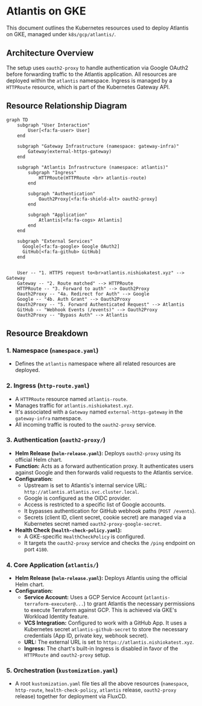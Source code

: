 # Atlantis on GKE

This document outlines the Kubernetes resources used to deploy Atlantis on GKE, managed under `k8s/gcp/atlantis/`.

## Architecture Overview

The setup uses `oauth2-proxy` to handle authentication via Google OAuth2 before forwarding traffic to the Atlantis application. All resources are deployed within the `atlantis` namespace. Ingress is managed by a `HTTPRoute` resource, which is part of the Kubernetes Gateway API.

## Resource Relationship Diagram

```mermaid
graph TD
    subgraph "User Interaction"
        User[<fa:fa-user> User]
    end

    subgraph "Gateway Infrastructure (namespace: gateway-infra)"
        Gateway(external-https-gateway)
    end

    subgraph "Atlantis Infrastructure (namespace: atlantis)"
        subgraph "Ingress"
            HTTPRoute(HTTPRoute <br> atlantis-route)
        end

        subgraph "Authentication"
            Oauth2Proxy[<fa:fa-shield-alt> oauth2-proxy]
        end

        subgraph "Application"
            Atlantis[<fa:fa-cogs> Atlantis]
        end
    end

    subgraph "External Services"
      Google[<fa:fa-google> Google OAuth2]
      GitHub[<fa:fa-github> GitHub]
    end


    User -- "1. HTTPS request to<br>atlantis.nishiokatest.xyz" --> Gateway
    Gateway -- "2. Route matched" --> HTTPRoute
    HTTPRoute -- "3. Forward to auth" --> Oauth2Proxy
    Oauth2Proxy -- "4a. Redirect for Auth" --> Google
    Google -- "4b. Auth Grant" --> Oauth2Proxy
    Oauth2Proxy -- "5. Forward Authenticated Request" --> Atlantis
    GitHub -- "Webhook Events (/events)" --> Oauth2Proxy
    Oauth2Proxy -- "Bypass Auth" --> Atlantis
```

## Resource Breakdown

### 1. Namespace (`namespace.yaml`)
- Defines the `atlantis` namespace where all related resources are deployed.

### 2. Ingress (`http-route.yaml`)
- A `HTTPRoute` resource named `atlantis-route`.
- Manages traffic for `atlantis.nishiokatest.xyz`.
- It's associated with a `Gateway` named `external-https-gateway` in the `gateway-infra` namespace.
- All incoming traffic is routed to the `oauth2-proxy` service.

### 3. Authentication (`oauth2-proxy/`)
- **Helm Release (`helm-release.yaml`):** Deploys `oauth2-proxy` using its official Helm chart.
- **Function:** Acts as a forward authentication proxy. It authenticates users against Google and then forwards valid requests to the Atlantis service.
- **Configuration:**
    - Upstream is set to Atlantis's internal service URL: `http://atlantis.atlantis.svc.cluster.local`.
    - Google is configured as the OIDC provider.
    - Access is restricted to a specific list of Google accounts.
    - It bypasses authentication for GitHub webhook paths (`POST /events`).
    - Secrets (client ID, client secret, cookie secret) are managed via a Kubernetes secret named `oauth2-proxy-google-secret`.
- **Health Check (`health-check-policy.yaml`):**
    - A GKE-specific `HealthCheckPolicy` is configured.
    - It targets the `oauth2-proxy` service and checks the `/ping` endpoint on port `4180`.

### 4. Core Application (`atlantis/`)
- **Helm Release (`helm-release.yaml`):** Deploys Atlantis using the official Helm chart.
- **Configuration:**
    - **Service Account:** Uses a GCP Service Account (`atlantis-terraform-executer@...`) to grant Atlantis the necessary permissions to execute Terraform against GCP. This is achieved via GKE's Workload Identity feature.
    - **VCS Integration:** Configured to work with a GitHub App. It uses a Kubernetes secret `atlantis-github-secret` to store the necessary credentials (App ID, private key, webhook secret).
    - **URL:** The external URL is set to `https://atlantis.nishiokatest.xyz`.
    - **Ingress:** The chart's built-in Ingress is disabled in favor of the `HTTPRoute` and `oauth2-proxy` setup.

### 5. Orchestration (`kustomization.yaml`)
- A root `kustomization.yaml` file ties all the above resources (`namespace`, `http-route`, `health-check-policy`, `atlantis` release, `oauth2-proxy` release) together for deployment via FluxCD.
